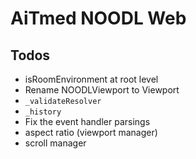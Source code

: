 # AiTmed NOODL Web

## Todos

- isRoomEnvironment at root level
- Rename NOODLViewport to Viewport
- `_validateResolver`
- `_history`
- Fix the event handler parsings
- aspect ratio (viewport manager)
- scroll manager
